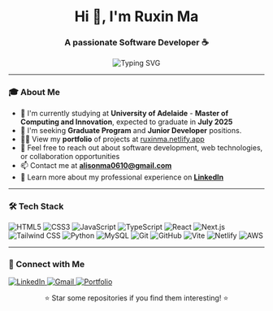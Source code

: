 <h1 align="center">Hi 👋, I'm Ruxin Ma</h1>
<h3 align="center">A passionate Software Developer ☕️</h3>

<p align="center">
  <img src="https://readme-typing-svg.herokuapp.com?font=Fira+Code&pause=1000&color=FDC700&center=true&vCenter=true&width=435&lines=Software+Engineer;Web+Development+Enthusiast;Always+Learning+New+Technologies" alt="Typing SVG" />
</p>

---

### 🎓 About Me

- 🔭 I'm currently studying at **University of Adelaide** - **Master of Computing and Innovation**, expected to graduate in **July 2025**
- 🤝 I'm seeking **Graduate Program** and **Junior Developer** positions.
- 👩‍💻 View my **portfolio** of projects at [ruxinma.netlify.app](https://ruxinma.netlify.app/)
- 💬 Feel free to reach out about software development, web technologies, or collaboration opportunities
- 📫 Contact me at **alisonma0610@gmail.com**
- 📄 Learn more about my professional experience on **[LinkedIn](https://www.linkedin.com/in/ruxin-ma/)**

---

### 🛠️ Tech Stack

![HTML5](https://img.shields.io/badge/HTML5-E34F26?style=for-the-badge&logo=html5&logoColor=white)
![CSS3](https://img.shields.io/badge/CSS3-1572B6?style=for-the-badge&logo=css3&logoColor=white)
![JavaScript](https://img.shields.io/badge/JavaScript-F7DF1E?style=for-the-badge&logo=javascript&logoColor=black)
![TypeScript](https://img.shields.io/badge/TypeScript-007ACC?style=for-the-badge&logo=typescript&logoColor=white)
![React](https://img.shields.io/badge/React-20232A?style=for-the-badge&logo=react&logoColor=61DAFB)
![Next.js](https://img.shields.io/badge/Next.js-000000?style=for-the-badge&logo=next.js&logoColor=white)
![Tailwind CSS](https://img.shields.io/badge/Tailwind_CSS-38B2AC?style=for-the-badge&logo=tailwind-css&logoColor=white)
![Python](https://img.shields.io/badge/Python-3776AB?style=for-the-badge&logo=python&logoColor=white)
![MySQL](https://img.shields.io/badge/MySQL-00000F?style=for-the-badge&logo=mysql&logoColor=white)
![Git](https://img.shields.io/badge/Git-F05032?style=for-the-badge&logo=git&logoColor=white)
![GitHub](https://img.shields.io/badge/GitHub-100000?style=for-the-badge&logo=github&logoColor=white)
![Vite](https://img.shields.io/badge/Vite-B73BFE?style=for-the-badge&logo=vite&logoColor=FFD62E)
![Netlify](https://img.shields.io/badge/Netlify-00C7B7?style=for-the-badge&logo=netlify&logoColor=white)
![AWS](https://img.shields.io/badge/AWS-232F3E?style=for-the-badge&logo=amazon-aws&logoColor=white)

---

### 🤝 Connect with Me

<p>
  <a href="https://www.linkedin.com/in/ruxin-ma/" target="_blank">
    <img src="https://img.shields.io/badge/LinkedIn-0077B5?style=for-the-badge&logo=linkedin&logoColor=white" alt="LinkedIn"/>
  </a>
  <a href="mailto:alisonma0610@gmail.com">
    <img src="https://img.shields.io/badge/Gmail-D14836?style=for-the-badge&logo=gmail&logoColor=white" alt="Gmail"/>
  </a>
  <a href="https://ruxinma.netlify.app/" target="_blank">
    <img src="https://img.shields.io/badge/Portfolio-FF5722?style=for-the-badge&logo=google-chrome&logoColor=white" alt="Portfolio"/>
  </a>
</p>

<div align="center">
  ⭐ Star some repositories if you find them interesting! ⭐
</div>
